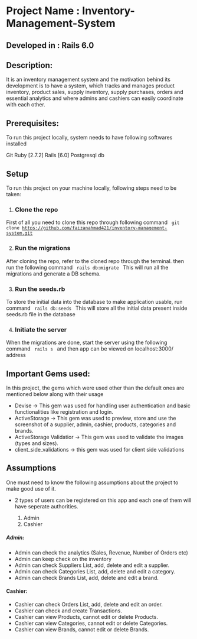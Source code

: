 # Project Name : Inventory-Management-System

## Developed in : Rails 6.0

## Description:
It is an inventory management system and the motivation behind its development is to have a system, which tracks and manages product inventory, product sales, supply inventory, supply purchases, orders  and essential analytics and where admins and cashiers can easily coordinate with each other.

## Prerequisites:
To run this project locally, system needs to have following softwares installed

Git
Ruby [2.7.2]
Rails [6.0]
Postgresql db

## Setup
To run this project on your machine locally, following steps need to be taken:
  1. ### Clone the repo
  First of all you need to clone this repo through following command
  <code> git clone https://github.com/faizanahmad421/inventory-management-system.git </code>

  2. ### Run the migrations
  After cloning the repo, refer to the cloned repo through the terminal. then run the following command
  <code> rails db:migrate </code>
  This will run all the migrations and generate a DB schema.

  3. ### Run the seeds.rb
  To store the initial data into the database to make application usable, run command
  <code> rails db:seeds </code>
  This will store all the initial data present inside seeds.rb file in the database

  4. ### Initiate the server
  When the migrations are done, start the server using the following command
  <code> rails s </code>
  and then app can be viewed on localhost:3000/ address

## Important Gems used:

In this project, the gems which were used other than the default ones are mentioned below along with their usage

* Devise -> This gem was used for handling user authentication and basic functionalities like registration and login.
* ActiveStorage -> This gem was used to preview, store and use the screenshot of a supplier, admin, cashier, products, categories and brands.
* ActiveStorage Validatior -> This gem was used to validate the images (types and sizes).
* client_side_validations -> this gem was used for client side validations

## Assumptions

One must need to know the following assumptions about the project to make good use of it.

* 2 types of users can be registered on this app and each one of them will have seperate authorities.

  1. Admin
  2. Cashier

##### Admin:

* Admin can check the analytics (Sales, Revenue, Number of Orders etc)
* Admin can keep check on the inventory
* Admin can check Suppliers List, add, delete and edit a supplier.
* Admin can check Categories List, add, delete and edit a category.
* Admin can check Brands List, add, delete and edit a brand.

#### Cashier:

* Cashier can check Orders List, add, delete and edit an order.
* Cashier can check and create Transactions.
* Cashier can view Products, cannot edit or delete Products.
* Cashier can view Categories, cannot edit or delete Categories.
* Cashier can view Brands, cannot edit or delete Brands.
